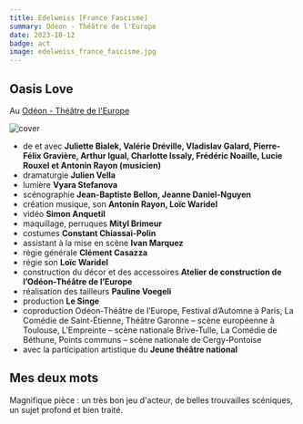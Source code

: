 ```yaml
---
title: Edelweiss [France Fascisme]
summary: Odéon - Théâtre de l'Europe
date: 2023-10-12
badge: act
image: edelweiss_france_fascisme.jpg
---
```


## Oasis Love

Au [Odéon - Théâtre de l'Europe](https://www.theatre-odeon.eu/fr/saison-2023-2024/spectacles-2023-2024/edelweiss)

![cover](/static/images/act/edelweiss_france_fascisme.jpg)


* de et avec **Juliette Bialek, Valérie Dréville, Vladislav Galard, Pierre-Félix Gravière, Arthur Igual, Charlotte Issaly, Frédéric Noaille, Lucie Rouxel et Antonin Rayon (musicien)**
* dramaturgie **Julien Vella**
* lumière **Vyara Stefanova**
* scénographie **Jean-Baptiste Bellon, Jeanne Daniel-Nguyen**
* création musique, son **Antonin Rayon, Loïc Waridel**
* vidéo **Simon Anquetil**
* maquillage, perruques **Mityl Brimeur**
* costumes **Constant Chiassai-Polin**
* assistant à la mise en scène **Ivan Marquez**
* régie générale **Clément Casazza**
* régie son **Loïc Waridel**
* construction du décor et des accessoires **Atelier de construction de l’Odéon-Théâtre de l’Europe**
* réalisation des tailleurs **Pauline Voegeli**
* production **Le Singe**
* coproduction Odéon-Théâtre de l’Europe, Festival d’Automne à Paris, La Comédie de Saint-Étienne, Théâtre Garonne – scène européenne à Toulouse, L’Empreinte – scène nationale Brive-Tulle, La Comédie de Béthune, Points communs – scène nationale de Cergy-Pontoise
* avec la participation artistique du **Jeune théâtre national**

## Mes deux mots

Magnifique pièce : un très bon jeu d'acteur, de belles trouvailles scéniques, un sujet profond et bien traité.